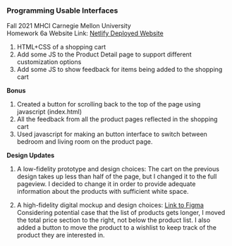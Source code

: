 ### Programming Usable Interfaces <br>
Fall 2021 MHCI Carnegie Mellon University <br>
Homework 6a
Website Link: <a href="https://fluff-puff-6a.netlify.app/index.html"> Netlify Deployed Website </a>

1. HTML+CSS of a shopping cart
2. Add some JS to the Product Detail page to support different customization options
3. Add some JS to show feedback for items being added to the shopping cart

<b>Bonus</b>
1. Created a button for scrolling back to the top of the page using javascript (index.html)
2. All the feedback from all the product pages reflected in the shopping cart
3. Used javascript for making an button interface to switch between bedroom and living room on the product page. 

<b>Design Updates</b>
1. A low-fidelity prototype and design choices: The cart on the previous design takes up less than half of the page, but I changed it to the full pageview. I decided to change it in order to provide adequate information about the products with sufficient white space. 

2. A high-fidelity digital mockup and design choices:
<a href="https://www.figma.com/file/nRG88n1pAcfixPyXNyiG7v/Interactive-Prototype-(Develop)?node-id=0%3A1">Link to Figma </a>
Considering potential case that the list of products gets longer, I moved the total price section to the right, not below the product list. I also added a button to move the product to a wishlist to keep track of the product they are interested in. 
